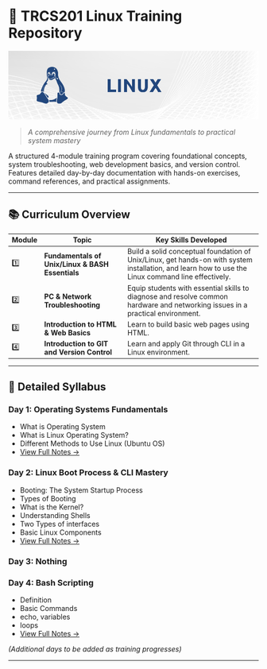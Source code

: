 # 🐧 TRCS201 Linux Training Repository

[![Linux Training](files/banner-linux.png)](Days/)
> *A comprehensive journey from Linux fundamentals to practical system mastery*

A structured 4-module training program covering foundational concepts, system troubleshooting, web development basics, and version control. Features detailed day-by-day documentation with hands-on exercises, command references, and practical assignments.

---

## 📚 Curriculum Overview

| Module | Topic                                            | Key Skills Developed                                                                                                                               |
| ------ | ------------------------------------------------ | -------------------------------------------------------------------------------------------------------------------------------------------------- |
| 1️⃣    | **Fundamentals of Unix/Linux & BASH Essentials** | Build a solid conceptual foundation of Unix/Linux, get hands-on with system installation, and learn how to use the Linux command line effectively. |
| 2️⃣    | **PC & Network Troubleshooting**                 | Equip students with essential skills to diagnose and resolve common hardware and networking issues in a practical environment.                     |
| 3️⃣    | **Introduction to HTML & Web Basics**            | Learn to build basic web pages using HTML.                                                                                                         |
| 4️⃣    | **Introduction to GIT and Version Control**      | Learn and apply Git through CLI in a Linux environment.                                                                                            |

---

## 📖 Detailed Syllabus

### Day 1: Operating Systems Fundamentals
- What is Operating System
- What is Linux Operating System?
- Different Methods to Use Linux (Ubuntu OS)
- [View Full Notes →](Days/day-1)

### Day 2: Linux Boot Process & CLI Mastery
- Booting: The System Startup Process
- Types of Booting
- What is the Kernel?
- Understanding Shells
- Two Types of interfaces
- Basic Linux Components
- [View Full Notes →](Days/day-2)

### Day 3: Nothing

### Day 4: Bash Scripting
- Definition
- Basic Commands
- echo, variables
- loops
- [View Full Notes →](Days/day-3)

*(Additional days to be added as training progresses)*

---
